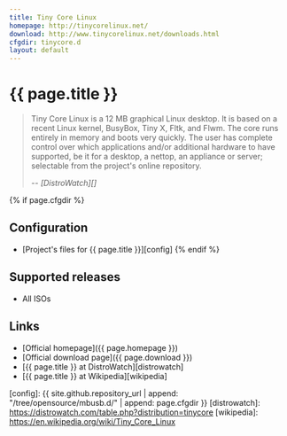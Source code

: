 ```yaml
---
title: Tiny Core Linux
homepage: http://tinycorelinux.net/
download: http://www.tinycorelinux.net/downloads.html
cfgdir: tinycore.d
layout: default
---
```


# {{ page.title }}

> Tiny Core Linux is a 12 MB graphical Linux desktop. It is based on a recent
> Linux kernel, BusyBox, Tiny X, Fltk, and Flwm. The core runs entirely in
> memory and boots very quickly. The user has complete control over which
> applications and/or additional hardware to have supported, be it for a
> desktop, a nettop, an appliance or server; selectable from the project's
> online repository.
>
> -- <cite markdown="1">[DistroWatch][]</cite>


{% if page.cfgdir %}
## Configuration

- [Project's files for {{ page.title }}][config]
{% endif %}


## Supported releases

- All ISOs


## Links

- [Official homepage]({{ page.homepage }})
- [Official download page]({{ page.download }})
- [{{ page.title }} at DistroWatch][distrowatch]
- [{{ page.title }} at Wikipedia][wikipedia]


[config]: {{ site.github.repository_url | append: "/tree/opensource/mbusb.d/" | append: page.cfgdir }}
[distrowatch]: https://distrowatch.com/table.php?distribution=tinycore
[wikipedia]: https://en.wikipedia.org/wiki/Tiny_Core_Linux
